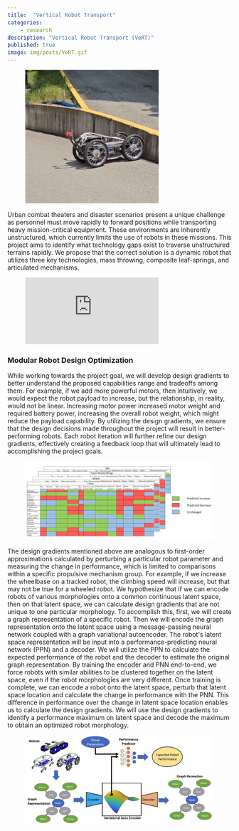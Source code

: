 ```yaml
---
title:  "Vertical Robot Transport"
categories:
    - research
description: "Vertical Robot Transport (VeRT)"
published: true
image: img/posts/VeRT.gif
---
```


<figure>
 <img src="img/posts/VeRT.gif" alt="" />
</figure>

Urban combat theaters and disaster scenarios present a unique challenge as personnel must move rapidly to forward positions while transporting heavy mission-critical equipment. These environments are inherently unstructured, which currently limits the use of robots in these missions. This project aims to identify what technology gaps exist to traverse unstructured terrains rapidly. We propose that the correct solution is a dynamic robot that utilizes three key technologies, mass throwing, composite leaf-springs, and articulated mechanisms.

<figure class="image is-16by9"><iframe class="has-ratio" src="https://www.youtube.com/embed/jQMx0oehH3M" frameborder="0" allowfullscreen></iframe></figure>



### Modular Robot Design Optimization
While working towards the project goal, we will develop design gradients to better understand the proposed capabilities range and tradeoffs among them. For example, if we add more powerful motors, then intuitively, we would expect the robot payload to increase, but the relationship, in reality, would not be linear. Increasing motor power increased motor weight and required battery power, increasing the overall robot weight, which might reduce the payload capability. By utilizing the design gradients, we ensure that the design decisions made throughout the project will result in better-performing robots. Each robot iteration will further refine our design gradients, effectively creating a feedback loop that will ultimately lead to accomplishing the project goals.

<figure>
 <img src="img/posts/design_gradients.png" alt="" />
</figure>

The design gradients mentioned above are analogous to first-order approximations calculated by perturbing a particular robot parameter and measuring the change in performance, which is limited to comparisons within a specific propulsive mechanism group. For example, if we increase the wheelbase on a tracked robot, the climbing speed will increase, but that may not be true for a wheeled robot. We hypothesize that if we can encode robots of various morphologies onto a common continuous latent space, then on that latent space, we can calculate design gradients that are not unique to one particular morphology. To accomplish this, first, we will create a graph representation of a specific robot. Then we will encode the graph representation onto the latent space using a message-passing neural network coupled with a graph variational autoencoder. The robot's latent space representation will be input into a performance-predicting neural network (PPN) and a decoder. We will utilize the PPN to calculate the expected performance of the robot and the decoder to estimate the original graph representation. By training the encoder and PNN end-to-end, we force robots with similar abilities to be clustered together on the latent space, even if the robot morphologies are very different. Once training is complete, we can encode a robot onto the latent space, perturb that latent space location and calculate the change in performance with the PNN. This difference in performance over the change in latent space location enables us to calculate the design gradients. We will use the design gradients to identify a performance maximum on latent space and decode the maximum to obtain an optimized robot morphology.

<figure>
 <img src="img/posts/DVAE.png" alt="" />
</figure>